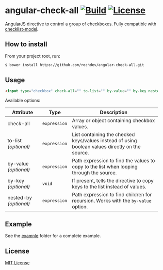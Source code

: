 # angular-check-all [![Build][build-image]][build-url] [![License][license-image]][license-url]

[AngularJS][angular-url] directive to control a group of checkboxes. Fully compatible with [checklist-model][checklist-url].

## How to install

From your project root, run:

```sh
$ bower install https://github.com/rochdev/angular-check-all.git
```

## Usage

```html
<input type="checkbox" check-all="" to-list="" by-value="" by-key nested-by="">
```

Available options:

| Attribute | Type | Description
| --------- | ---- | -----------
| check-all | `expression` | Array or object containing checkbox values.
| to-list *(optional)* | `expression` | List containing the checked keys/values instead of using boolean values directly on the source.
| by-value *(optional)* | `expression` | Path expression to find the values to copy to the list when looping through the source.
| by-key *(optional)* | `void` | If present, tells the directive to copy keys to the list instead of values.
| nested-by *(optional)* | `expression` | Path expression to find children for recursion. Works with the `by-value` option.

## Example

See the [example](example) folder for a complete example.

## License

[MIT License][license-url]

[angular-url]: https://angularjs.org
[build-image]: http://img.shields.io/travis/rochdev/angular-check-all/master.svg?style=flat-square
[build-url]: https://travis-ci.org/rochdev/angular-check-all
[checklist-url]: http://vitalets.github.io/checklist-model/
[license-image]: http://img.shields.io/badge/license-MIT-red.svg?style=flat-square
[license-url]: http://en.wikipedia.org/wiki/MIT_License
[version-image]: http://img.shields.io/badge/release-0.0.0-orange.svg?style=flat-square
[version-url]: https://github.com/rochdev/angular-check-all